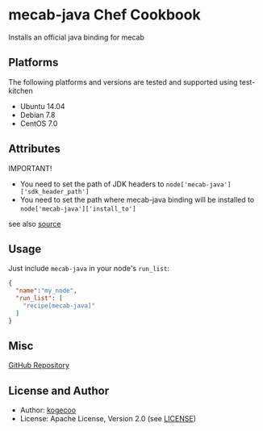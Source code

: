 mecab-java Chef Cookbook
=======================
 Installs an official java binding for mecab

Platforms
---------
The following platforms and versions are tested and supported using test-kitchen
* Ubuntu 14.04
* Debian 7.8
* CentOS 7.0

Attributes
-----
IMPORTANT!
* You need to set the path of JDK headers to `node['mecab-java']['sdk_header_path']`
* You need to set the path where mecab-java binding will be installed to `node['mecab-java']['install_to']`

see also [source](attributes/default.rb)

Usage
-----
Just include `mecab-java` in your node's `run_list`:

```json
{
  "name":"my_node",
  "run_list": [
    "recipe[mecab-java]"
  ]
}
```

Misc
----
[GitHub Repository](http://github.com/kogecoo/chef-mecab-java)

License and Author
-------------------
- Author: [kogecoo](http://github.com/kogecoo)
- License: Apache License, Version 2.0 (see [LICENSE](LICENSE))
